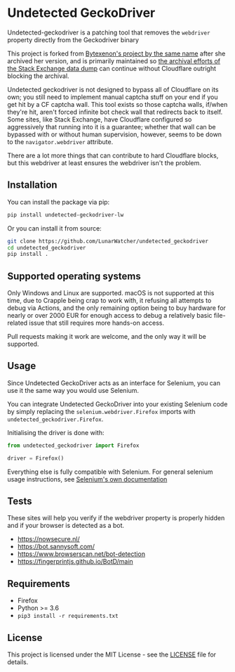 # Undetected GeckoDriver

Undetected-geckodriver is a patching tool that removes the `webdriver` property directly from the Geckodriver binary

This project is forked from [Bytexenon's project by the same name](https://github.com/bytexenon/undetected_geckodriver) after she archived her version, and is primarily maintained so [the archival efforts of the Stack Exchange data dump](https://github.com/LunarWatcher/se-data-dump-transformer) can continue without Cloudflare outright blocking the archival.

Undetected geckodriver is not designed to bypass all of Cloudflare on its own; you still need to implement manual captcha stuff on your end if you get hit by a CF captcha wall. This tool exists so those captcha walls, if/when they're hit, aren't forced infinite bot check wall that redirects back to itself. Some sites, like Stack Exchange, have Cloudflare configured so aggressively that running into it is a guarantee; whether that wall can be bypassed with or without human supervision, however, seems to be down to the `navigator.webdriver` attribute.

There are a lot more things that can contribute to hard Cloudflare blocks, but this webdriver at least ensures the webdriver isn't the problem.

## Installation

You can install the package via pip:

```bash
pip install undetected-geckodriver-lw
```

Or you can install it from source:

```bash
git clone https://github.com/LunarWatcher/undetected_geckodriver
cd undetected_geckodriver
pip install .
```

## Supported operating systems

Only Windows and Linux are supported. macOS is not supported at this time, due to Crapple being crap to work with, it refusing all attempts to debug via Actions, and the only remaining option being to buy hardware for nearly or over 2000 EUR for enough access to debug a relatively basic file-related issue that still requires more hands-on access.

Pull requests making it work are welcome, and the only way it will be supported.

## Usage

Since Undetected GeckoDriver acts as an interface for Selenium, you can use it the same way you would use Selenium.

You can integrate Undetected GeckoDriver into your existing Selenium code by simply replacing the `selenium.webdriver.Firefox` imports with `undetected_geckodriver.Firefox`.

Initialising the driver is done with:

```python
from undetected_geckodriver import Firefox

driver = Firefox()
```

Everything else is fully compatible with Selenium. For general selenium usage instructions, see [Selenium's own documentation](https://selenium-python.readthedocs.io/)

## Tests

These sites will help you verify if the webdriver property is properly hidden and if your browser is detected as a bot.

- https://nowsecure.nl/
- https://bot.sannysoft.com/
- https://www.browserscan.net/bot-detection
- https://fingerprintjs.github.io/BotD/main

## Requirements

- Firefox
- Python >= 3.6
- `pip3 install -r requirements.txt`

## License

This project is licensed under the MIT License - see the [LICENSE](LICENSE) file for details.
